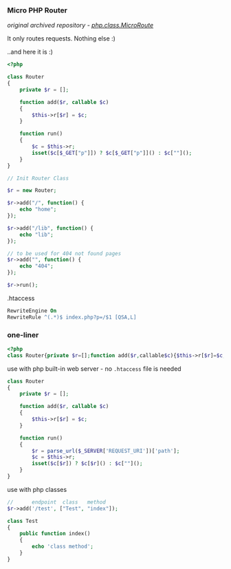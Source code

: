 ### Micro PHP Router

*original archived repository - [php.class.MicroRoute](https://github.com/donvercety/php.class.MicroRoute)*

It only routes requests. Nothing else :)

..and here it is :)

```php
<?php

class Router
{
    private $r = [];

    function add($r, callable $c)
    {
        $this->r[$r] = $c;
    }

    function run()
    {
        $c = $this->r;
        isset($c[$_GET["p"]]) ? $c[$_GET["p"]]() : $c[""]();
    }
}

// Init Router Class

$r = new Router;

$r->add("/", function() {
    echo "home";
});

$r->add("/lib", function() {
    echo "lib";
});

// to be used for 404 not found pages
$r->add("", function() {
    echo "404";
});

$r->run();
```

.htaccess
```apache
RewriteEngine On
RewriteRule ^(.*)$ index.php?p=/$1 [QSA,L]
```

### one-liner
```php
<?php
class Router{private $r=[];function add($r,callable$c){$this->r[$r]=$c;}function run(){$c=$this->r;isset($c[$_GET["p"]])?$c[$_GET["p"]]():$c[""]();}}
```

use with php built-in web server - no `.htaccess` file is needed
```php
class Router 
{
    private $r = [];

    function add($r, callable $c)
    {
        $this->r[$r] = $c;
    }

    function run()
    {
        $r = parse_url($_SERVER['REQUEST_URI'])['path'];
        $c = $this->r;
        isset($c[$r]) ? $c[$r]() : $c[""]();
    }
}
```

use with php classes
```php
//      endpoint  class   method
$r->add('/test', ["Test", "index"]);

class Test
{
    public function index()
    {
        echo 'class method';
    }
}
```
